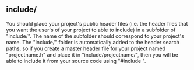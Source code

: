 ## include/
You should place your project's public header files (i.e. the header files that you want the user's of your project to able to include) in a subfolder of "include/". The name of the subfolder should correspond to your project's name. The "include/" folder is automatically added to the header search paths, so if you create a master header file for your project named "projectname.h" and place it in "include/projectname/", then you will be able to include it from your source code using "#include ".
